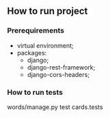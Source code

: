 
How to run project
---------------

### Prerequirements

* virtual environment;
* packages:
  * django;
  * django-rest-framework;
  * django-cors-headers;

### How to run tests

words/manage.py test cards.tests

